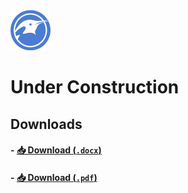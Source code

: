 <div class="flex-container">
        <img src="https://github.com/ProfessionalLinuxUsersGroup/img/blob/main/Assets/Logos/ProLUG_Round_Transparent_LOGO.png?raw=true" width="64" height="64"></img>
    <p>
        <h1>Under Construction</h1>
    </p>
</div>
 
## Downloads
#### - <a href="./assets/downloads/u15/u15_worksheet.docx" target="_blank" download>📥 Download (`.docx`)</a>
#### - <a href="./assets/downloads/u15/u15_worksheet.pdf" target="_blank" download>📥 Download (`.pdf`)</a>
